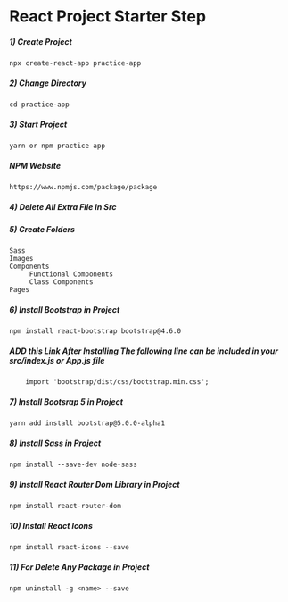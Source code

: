 # React Project Starter Step 

##### 1) Create Project 
	npx create-react-app practice-app


##### 2) Change Directory
	cd practice-app


##### 3) Start Project
	yarn or npm practice app
##### NPM Website
 	https://www.npmjs.com/package/package

##### 4) Delete All Extra File In Src


##### 5) Create Folders 
	Sass 
	Images 
	Components
	     Functional Components
	     Class Components
	Pages 


##### 6) Install Bootstrap in Project
	npm install react-bootstrap bootstrap@4.6.0
##### ADD this Link After Installing *The following line can be included in your src/index.js or App.js file*
      	import 'bootstrap/dist/css/bootstrap.min.css';

##### 7) Install Bootsrap 5 in Project
	yarn add install bootstrap@5.0.0-alpha1



##### 8) Install Sass in Project
	npm install --save-dev node-sass


##### 9) Install React Router Dom Library in Project
	npm install react-router-dom
	
##### 10) Install React Icons 
	npm install react-icons --save
	
##### 11) For Delete Any Package in Project
	npm uninstall -g <name> --save

